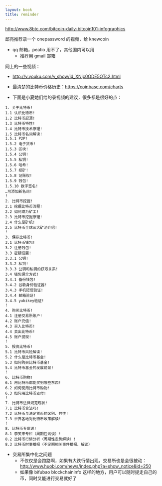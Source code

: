 ```yaml
---
layout: book
title: reminder
---
```


http://www.8btc.com/bitcoin-daily-bitcoin101-infographics

邱亮推荐录一个 onepassword 的视频，给 knewcoin 


* qq 邮箱，peatio 用不了，其他国内可以用
  * 推荐用 gmail 邮箱


网上的一些视频：
  - http://v.youku.com/v_show/id_XNjc0ODE5OTc2.html

- 最清楚的比特币价格历史：https://coinbase.com/charts


- 下面是小夏她们给的录视频的建议，很多都是很好的点：

```
1. 关于⽐特币!
1.1 认识⽐特币!
1.2 ⽐特币起源!
1.3 ⽐特币特性!
1.4 ⽐特币技术原理!
1.5 ⽐特币名词解读!
1.5.1 P2P!
1.5.2 电⼦货币!
1.5.3 区块!
1.5.4 公钥!
1.5.5 私钥!
1.5.6 哈希!
1.5.7 挖矿!
1.5.8 记账权!
1.5.9 钱包!
1.5.10 数字签名!
…可添加新名词!
!
2. ⽐特币挖掘!
2.1 挖掘⽐特币流程!
2.2 如何成为矿⼯!
2.3 ⽐特币挖掘原理!
2.4 什么是矿机!
2.5 ⽐特币全球三⼤矿池介绍!
!
3. 保存⽐特币!
3.1 ⽐特币钱包!
3.2 注册钱包!
3.3 密钥设置!
3.3.1 公钥!
3.3.2 私钥!
3.3.3 公钥和私钥的获取关系!
3.4 钱包保全⽅式!
3.4.1 备份钱包!
3.4.2 ⾕歌⾝份验证器!
3.4.3 ⼿机短信验证!
3.4.4 邮箱验证!
3.4.5 yubikey验证!
!
4. 购买⽐特币!
4.1 注册交易所账户!
4.2 账户充值!
4.3 买⼊⽐特币!
4.4 卖出⽐特币!
4.5 账户提现!
!
5. 投资⽐特币!
5.1 ⽐特币⻛险解读!
5.2 什么是⽐特币基⾦!
5.3 如何购买⽐特币基⾦!
5.4 ⽐特币基⾦的发展前景!
!
6. ⽐特币购物!
6.1 ⽤⽐特币都能买到哪些东⻄!
6.2 如何使⽤⽐特币购物!
6.3 如何⽤⽐特币⽀付!
!
7. ⽐特币法律规范现状!
7.1 ⽐特币合法吗!
7.2 ⽐特币与法定货币的区别、共性!
7.3 世界各地对⽐特币政策解读!
!
8. ⽐特币专家说!
8.1 李笑来专栏（周期性访谈）!
8.2 ⽐特币⾏情分析（周期性⾛势解读）!
8.3 ⽐特币时事播报（不定期相关事件播报、解读）
```

- 交易所集中化之问题
  - 不仅仅是会跑路啊，如果有大跌行情出现，交易所也是会很被动：http://www.huobi.com/news/index.php?a=show_notice&id=250
  - 如果像 bifubao blockchaininfo 这样的地方，用户可以随时提走自己的币，同时又能进行交易就好了
